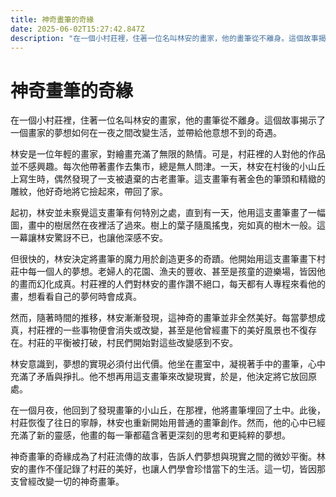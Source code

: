 ```yaml
---
title: 神奇畫筆的奇緣
date: 2025-06-02T15:27:42.847Z
description: "在一個小村莊裡，住著一位名叫林安的畫家，他的畫筆從不離身。這個故事揭示了一個畫家的夢想如何在一夜之間改變生活，並帶給他意想不到的奇遇。"
---
```


# 神奇畫筆的奇緣

在一個小村莊裡，住著一位名叫林安的畫家，他的畫筆從不離身。這個故事揭示了一個畫家的夢想如何在一夜之間改變生活，並帶給他意想不到的奇遇。

林安是一位年輕的畫家，對繪畫充滿了無限的熱情。可是，村莊裡的人對他的作品並不感興趣。每次他帶著畫作去集市，總是無人問津。一天，林安在村後的小山丘上寫生時，偶然發現了一支被遺棄的古老畫筆。這支畫筆有著金色的筆頭和精緻的雕紋，他好奇地將它撿起來，帶回了家。

起初，林安並未察覺這支畫筆有何特別之處，直到有一天，他用這支畫筆畫了一幅圖，畫中的樹居然在夜裡活了過來。樹上的葉子隨風搖曳，宛如真的樹木一般。這一幕讓林安驚訝不已，也讓他深感不安。

但很快的，林安決定將畫筆的魔力用於創造更多的奇蹟。他開始用這支畫筆畫下村莊中每一個人的夢想。老婦人的花園、漁夫的豐收、甚至是孩童的遊樂場，皆因他的畫而幻化成真。村莊裡的人們對林安的畫作讚不絕口，每天都有人專程來看他的畫，想看看自己的夢何時會成真。

然而，隨著時間的推移，林安漸漸發現，這神奇的畫筆並非全然美好。每當夢想成真，村莊裡的一些事物便會消失或改變，甚至是他曾經畫下的美好風景也不復存在。村莊的平衡被打破，村民們開始對這些改變感到不安。

林安意識到，夢想的實現必須付出代價。他坐在畫室中，凝視著手中的畫筆，心中充滿了矛盾與掙扎。他不想再用這支畫筆來改變現實，於是，他決定將它放回原處。

在一個月夜，他回到了發現畫筆的小山丘，在那裡，他將畫筆埋回了土中。此後，村莊恢復了往日的寧靜，林安也重新開始用普通的畫筆創作。然而，他的心中已經充滿了新的靈感，他畫的每一筆都蘊含著更深刻的思考和更純粹的夢想。

神奇畫筆的奇緣成為了村莊流傳的故事，告訴人們夢想與現實之間的微妙平衡。林安的畫作不僅記錄了村莊的美好，也讓人們學會珍惜當下的生活。這一切，皆因那支曾經改變一切的神奇畫筆。